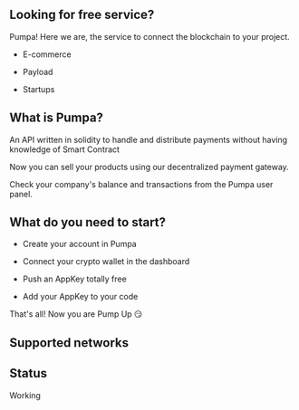 ## Looking for free service?

Pumpa! Here we are, the service to connect the blockchain to your project.

- E-commerce

- Payload

- Startups

## What is Pumpa?

An API written in solidity to handle and distribute payments without having knowledge of Smart Contract 

Now you can sell your products using our decentralized payment gateway. 

Check your company's balance and transactions from the Pumpa user panel.

## What do you need to start? 

- Create your account in Pumpa 

- Connect your crypto wallet in the dashboard 

- Push an AppKey totally free

- Add your AppKey to your code

That's all! Now you are Pump Up 😏

## Supported networks

## Status

Working
